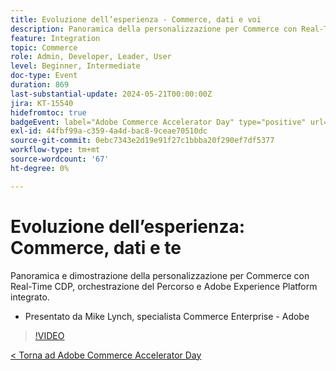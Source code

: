 ```yaml
---
title: Evoluzione dell’esperienza - Commerce, dati e voi
description: Panoramica della personalizzazione per Commerce con Real-Time CDP, dell’orchestrazione del Percorso e del Adobe Experience Platform integrato.
feature: Integration
topic: Commerce
role: Admin, Developer, Leader, User
level: Beginner, Intermediate
doc-type: Event
duration: 869
last-substantial-update: 2024-05-21T00:00:00Z
jira: KT-15540
hidefromtoc: true
badgeEvent: label="Adobe Commerce Accelerator Day" type="positive" url="https://experienceleague.adobe.com/it/docs/events/apac-commerce-recordings/2024/overview"
exl-id: 44fbf99a-c359-4a4d-bac8-9ceae70510dc
source-git-commit: 0ebc7343e2d19e91f27c1bbba20f290ef7df5377
workflow-type: tm+mt
source-wordcount: '67'
ht-degree: 0%

---
```


# Evoluzione dell’esperienza: Commerce, dati e te

Panoramica e dimostrazione della personalizzazione per Commerce con Real-Time CDP, orchestrazione del Percorso e Adobe Experience Platform integrato.

+ Presentato da Mike Lynch, specialista Commerce Enterprise - Adobe

>[!VIDEO](https://video.tv.adobe.com/v/3454446/?learn=on&captions=ita)

[&lt; Torna ad Adobe Commerce Accelerator Day](./overview.md)
